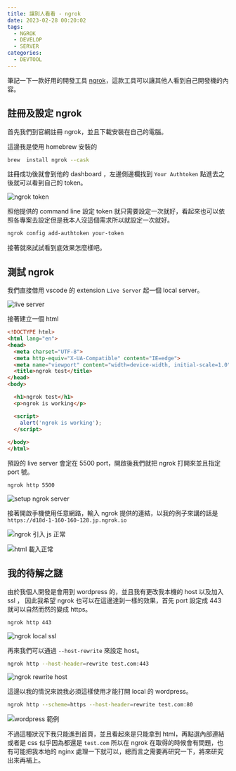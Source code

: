 ```yaml
---
title: 讓別人看看 - ngrok
date: 2023-02-28 00:20:02
tags:
  - NGROK
  - DEVELOP
  - SERVER
categories: 
  - DEVTOOL
---
```


筆記一下一款好用的開發工具 [ngrok](https://ngrok.com/)，這款工具可以讓其他人看到自己開發機的內容。

<!-- more -->
## 註冊及設定 ngrok

首先我們到官網註冊 ngrok，並且下載安裝在自己的電腦。

這邊我是使用 homebrew 安裝的

```bash
brew  install ngrok --cask
```

註冊成功後就會到他的 dashboard ，左邊側邊欄找到 `Your Authtoken` 點進去之後就可以看到自己的 token。

![ngrok token](https://raw.githubusercontent.com/luofreddy/images/main/uPic/2023/02/28/5sts8t.png)

照他提供的 command line 設定 token 就只需要設定一次就好，看起來也可以依照各專案去設定但是我本人沒這個需求所以就設定一次就好。

```bash
ngrok config add-authtoken your-token
```

接著就來試試看到底效果怎麼樣吧。

## 測試 ngrok

我們直接借用 vscode 的 extension `Live Server` 起一個 local server。

![live server](https://raw.githubusercontent.com/luofreddy/images/main/uPic/2023/02/28/WpEVq2.png)

接著建立一個 html

```html
<!DOCTYPE html>
<html lang="en">
<head>
  <meta charset="UTF-8">
  <meta http-equiv="X-UA-Compatible" content="IE=edge">
  <meta name="viewport" content="width=device-width, initial-scale=1.0">
  <title>ngrok test</title>
</head>
<body>

  <h1>ngrok test</h1>
  <p>ngrok is working</p>

  <script>
    alert('ngrok is working');
  </script>
  
</body>
</html>
```

預設的 live server 會定在 5500 port，開啟後我們就把 ngrok 打開來並且指定 port 號。

```bash
ngrok http 5500
```

![setup ngrok server](https://raw.githubusercontent.com/luofreddy/images/main/uPic/2023/02/28/PoDfQ2.png)

接著開啟手機使用任意網路，輸入 ngrok 提供的連結，以我的例子來講的話是 `https://d18d-1-160-160-128.jp.ngrok.io`

![ngrok 引入 js 正常](https://raw.githubusercontent.com/luofreddy/images/main/uPic/2023/02/28/y7VXpp.jpg)

![html 載入正常](https://raw.githubusercontent.com/luofreddy/images/main/uPic/2023/02/28/bRwAHg.jpg)

## 我的待解之謎

由於我個人開發是會用到 wordpress 的，並且我有更改我本機的 host 以及加入 ssl ， 因此我希望 ngrok 也可以在這邊達到一樣的效果，首先 port 設定成 443 就可以自然而然的變成 https。

```bash
ngrok http 443
```

![ngrok local ssl](https://raw.githubusercontent.com/luofreddy/images/main/uPic/2023/02/28/eCCRkU.png)

再來我們可以通過 `--host-rewrite` 來設定 host。

```bash
ngrok http --host-header=rewrite test.com:443
```

![ngrok rewrite host](https://raw.githubusercontent.com/luofreddy/images/main/uPic/2023/02/28/sPTeHx.png)

這邊以我的情況來說我必須這樣使用才能打開 local 的 wordpress。

```bash
ngrok http --scheme=https --host-header=rewrite test.com:80
```

![wordpress 範例](https://raw.githubusercontent.com/luofreddy/images/main/uPic/2023/02/28/1CDr9H.png)

不過這種狀況下我只能進到首頁，並且看起來是只能拿到 html，再點選內部連結或者是 css 似乎因為都還是 `test.com` 所以在 ngrok 在取得的時候會有問題，也有可能把我本地的 nginx 處理一下就可以，總而言之需要再研究一下，將來研究出來再補上。

<style>
  img[alt='ngrok 引入 js 正常'],
  img[alt='html 載入正常']{
    max-width:400px;
  }
</style>
